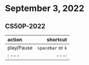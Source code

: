 # September 3, 2022

## CS50P-2022

| action | shortcut |
|:--- | ---:|
|play/Pause|`spacebar` or `k`|
|: ---|---:|